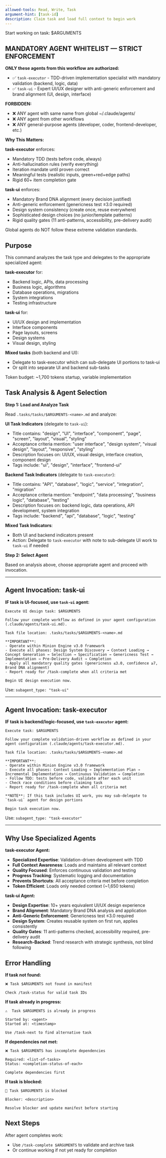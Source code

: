 ```yaml
---
allowed-tools: Read, Write, Task
argument-hint: [task-id]
description: Claim task and load full context to begin work
---
```


Start working on task: $ARGUMENTS

## MANDATORY AGENT WHITELIST — STRICT ENFORCEMENT

**ONLY these agents from this workflow are authorized:**

- ✅ `task-executor` - TDD-driven implementation specialist with mandatory validation (backend, logic, data)
- ✅ `task-ui` - Expert UI/UX designer with anti-generic enforcement and brand alignment (UI, design, interface)

**FORBIDDEN:**

- ❌ ANY agent with same name from global ~/.claude/agents/
- ❌ ANY agent from other workflows
- ❌ ANY general-purpose agents (developer, coder, frontend-developer, etc.)

**Why This Matters:**

**task-executor** enforces:

- Mandatory TDD (tests before code, always)
- Anti-hallucination rules (verify everything)
- Iteration mandate until proven correct
- Meaningful tests (realistic inputs, green+red+edge paths)
- Rigid 60+ item completion gate

**task-ui** enforces:

- Mandatory Brand DNA alignment (every decision justified)
- Anti-generic enforcement (genericness test ≤3.0 required)
- Design system consistency (create once, reuse everywhere)
- Sophisticated design choices (no junior/template patterns)
- Rigid quality gates (11 anti-patterns, accessibility, pre-delivery audit)

Global agents do NOT follow these extreme validation standards.

## Purpose

This command analyzes the task type and delegates to the appropriate specialized agent:

**task-executor** for:

- Backend logic, APIs, data processing
- Business logic, algorithms
- Database operations, migrations
- System integrations
- Testing infrastructure

**task-ui** for:

- UI/UX design and implementation
- Interface components
- Page layouts, screens
- Design systems
- Visual design, styling

**Mixed tasks** (both backend and UI):

- Delegate to task-executor which can sub-delegate UI portions to task-ui
- Or split into separate UI and backend sub-tasks

Token budget: ~1,700 tokens startup, variable implementation

## Task Analysis & Agent Selection

**Step 1: Load and Analyze Task**

Read `.tasks/tasks/$ARGUMENTS-<name>.md` and analyze:

**UI Task Indicators** (delegate to `task-ui`):

- Title contains: "design", "UI", "interface", "component", "page", "screen", "layout", "visual", "styling"
- Acceptance criteria mention: "user interface", "design system", "visual design", "layout", "responsive", "styling"
- Description focuses on: UI/UX, visual design, interface creation, component design
- Tags include: "ui", "design", "interface", "frontend-ui"

**Backend Task Indicators** (delegate to `task-executor`):

- Title contains: "API", "database", "logic", "service", "integration", "migration"
- Acceptance criteria mention: "endpoint", "data processing", "business logic", "database", "testing"
- Description focuses on: backend logic, data operations, API development, system integration
- Tags include: "backend", "api", "database", "logic", "testing"

**Mixed Task Indicators**:

- Both UI and backend indicators present
- Action: Delegate to `task-executor` with note to sub-delegate UI work to `task-ui` if needed

**Step 2: Select Agent**

Based on analysis above, choose appropriate agent and proceed with invocation.

---

## Agent Invocation: task-ui

**IF task is UI-focused, use `task-ui` agent:**

```
Execute UI design task: $ARGUMENTS

Follow your complete workflow as defined in your agent configuration (.claude/agents/task-ui.md).

Task file location: .tasks/tasks/$ARGUMENTS-<name>.md

**IMPORTANT**:
- Operate within Minion Engine v3.0 framework
- Execute all phases: Design System Discovery → Context Loading → Concept Generation → Selection → Specification → Genericness Test → Implementation → Pre-Delivery Audit → Completion
- Apply all mandatory quality gates (genericness ≤3.0, confidence ≥7, Brand DNA alignment)
- Report ready for /task-complete when all criteria met

Begin UI design execution now.
```

Use: `subagent_type: "task-ui"`

---

## Agent Invocation: task-executor

**IF task is backend/logic-focused, use `task-executor` agent:**

```
Execute task: $ARGUMENTS

Follow your complete validation-driven workflow as defined in your agent configuration (.claude/agents/task-executor.md).

Task file location: .tasks/tasks/$ARGUMENTS-<name>.md

**IMPORTANT**:
- Operate within Minion Engine v3.0 framework
- Execute all phases: Context Loading → Implementation Plan → Incremental Implementation → Continuous Validation → Completion
- Follow TDD: tests before code, validate after each unit
- Check race conditions before claiming task
- Report ready for /task-complete when all criteria met

**NOTE**: If this task includes UI work, you may sub-delegate to `task-ui` agent for design portions

Begin task execution now.
```

Use: `subagent_type: "task-executor"`

---

## Why Use Specialized Agents

**task-executor Agent:**

- **Specialized Expertise**: Validation-driven development with TDD
- **Full Context Awareness**: Loads and maintains all relevant context
- **Quality Focused**: Enforces continuous validation and testing
- **Progress Tracking**: Systematic logging and documentation
- **Prevents Shortcuts**: All acceptance criteria met before completion
- **Token Efficient**: Loads only needed context (~1,650 tokens)

**task-ui Agent:**

- **Design Expertise**: 10+ years equivalent UI/UX design experience
- **Brand Alignment**: Mandatory Brand DNA analysis and application
- **Anti-Generic Enforcement**: Genericness test ≤3.0 required
- **Design System**: Creates reusable system on first run, applies consistently
- **Quality Gates**: 11 anti-patterns checked, accessibility required, pre-delivery audit
- **Research-Backed**: Trend research with strategic synthesis, not blind following

## Error Handling

**If task not found:**

```
❌ Task $ARGUMENTS not found in manifest

Check /task-status for valid task IDs
```

**If task already in progress:**

```
⚠️  Task $ARGUMENTS is already in progress

Started by: <agent>
Started at: <timestamp>

Use /task-next to find alternative task
```

**If dependencies not met:**

```
❌ Task $ARGUMENTS has incomplete dependencies

Required: <list-of-tasks>
Status: <completion-status-of-each>

Complete dependencies first
```

**If task is blocked:**

```
🚫 Task $ARGUMENTS is blocked

Blocker: <description>

Resolve blocker and update manifest before starting
```

## Next Steps

After agent completes work:

- Use `/task-complete $ARGUMENTS` to validate and archive task
- Or continue working if not yet ready for completion
